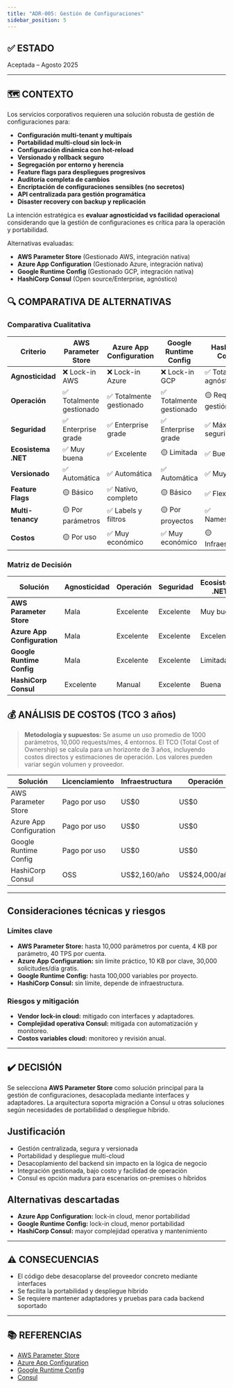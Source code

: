 ```yaml
---
title: "ADR-005: Gestión de Configuraciones"
sidebar_position: 5
---
```


## ✅ ESTADO

Aceptada – Agosto 2025

---

## 🗺️ CONTEXTO

Los servicios corporativos requieren una solución robusta de gestión de configuraciones para:

- **Configuración multi-tenant y multipaís**
- **Portabilidad multi-cloud sin lock-in**
- **Configuración dinámica con hot-reload**
- **Versionado y rollback seguro**
- **Segregación por entorno y herencia**
- **Feature flags para despliegues progresivos**
- **Auditoría completa de cambios**
- **Encriptación de configuraciones sensibles (no secretos)**
- **API centralizada para gestión programática**
- **Disaster recovery con backup y replicación**

La intención estratégica es **evaluar agnosticidad vs facilidad operacional** considerando que la gestión de configuraciones es crítica para la operación y portabilidad.

Alternativas evaluadas:

- **AWS Parameter Store** (Gestionado AWS, integración nativa)
- **Azure App Configuration** (Gestionado Azure, integración nativa)
- **Google Runtime Config** (Gestionado GCP, integración nativa)
- **HashiCorp Consul** (Open source/Enterprise, agnóstico)

## 🔍 COMPARATIVA DE ALTERNATIVAS

### Comparativa Cualitativa

| Criterio              | AWS Parameter Store | Azure App Configuration | Google Runtime Config | HashiCorp Consul |
|----------------------|--------------------|------------------------|----------------------|------------------|
| **Agnosticidad**     | ❌ Lock-in AWS     | ❌ Lock-in Azure       | ❌ Lock-in GCP        | ✅ Totalmente agnóstico |
| **Operación**        | ✅ Totalmente gestionado | ✅ Totalmente gestionado | ✅ Totalmente gestionado | 🟡 Requiere gestión |
| **Seguridad**        | ✅ Enterprise grade | ✅ Enterprise grade     | ✅ Enterprise grade   | ✅ Máxima seguridad |
| **Ecosistema .NET**  | ✅ Muy buena        | ✅ Excelente           | 🟡 Limitada           | ✅ Buena |
| **Versionado**       | ✅ Automática       | ✅ Automática          | ✅ Automática         | ✅ Muy flexible |
| **Feature Flags**    | 🟡 Básico           | ✅ Nativo, completo    | 🟡 Básico             | ✅ Flexible |
| **Multi-tenancy**    | 🟡 Por parámetros   | ✅ Labels y filtros    | 🟡 Por proyectos      | ✅ Namespaces |
| **Costos**           | 🟡 Por uso          | ✅ Muy económico       | ✅ Muy económico      | 🟡 Infraestructura |

### Matriz de Decisión

| Solución                | Agnosticidad | Operación | Seguridad | Ecosistema .NET | Recomendación         |
|------------------------|--------------|-----------|-----------|-----------------|-----------------------|
| **AWS Parameter Store**| Mala         | Excelente | Excelente | Muy buena       | ✅ **Seleccionada**    |
| **Azure App Configuration** | Mala    | Excelente | Excelente | Excelente       | 🟡 Considerada         |
| **Google Runtime Config**   | Mala    | Excelente | Excelente | Limitada        | ❌ Descartada          |
| **HashiCorp Consul**        | Excelente | Manual  | Excelente | Buena           | 🟡 Alternativa         |

## 💰 ANÁLISIS DE COSTOS (TCO 3 años)

> **Metodología y supuestos:** Se asume un uso promedio de 1000 parámetros, 10,000 requests/mes, 4 entornos. El TCO (Total Cost of Ownership) se calcula para un horizonte de 3 años, incluyendo costos directos y estimaciones de operación. Los valores pueden variar según volumen y proveedor.

| Solución                | Licenciamiento     | Infraestructura | Operación         | TCO 3 años         |
|------------------------|-------------------|----------------|-------------------|--------------------|
| AWS Parameter Store    | Pago por uso      | US$0           | US$0              | US$1,440/año       |
| Azure App Configuration| Pago por uso      | US$0           | US$0              | US$1,800/año       |
| Google Runtime Config  | Pago por uso      | US$0           | US$0              | US$1,680/año       |
| HashiCorp Consul       | OSS               | US$2,160/año   | US$24,000/año     | US$78,480          |

---

## Consideraciones técnicas y riesgos

### Límites clave

- **AWS Parameter Store:** hasta 10,000 parámetros por cuenta, 4 KB por parámetro, 40 TPS por cuenta.
- **Azure App Configuration:** sin límite práctico, 10 KB por clave, 30,000 solicitudes/día gratis.
- **Google Runtime Config:** hasta 100,000 variables por proyecto.
- **HashiCorp Consul:** sin límite, depende de infraestructura.

### Riesgos y mitigación

- **Vendor lock-in cloud:** mitigado con interfaces y adaptadores.
- **Complejidad operativa Consul:** mitigada con automatización y monitoreo.
- **Costos variables cloud:** monitoreo y revisión anual.

---

## ✔️ DECISIÓN

Se selecciona **AWS Parameter Store** como solución principal para la gestión de configuraciones, desacoplada mediante interfaces y adaptadores. La arquitectura soporta migración a Consul u otras soluciones según necesidades de portabilidad o despliegue híbrido.

## Justificación

- Gestión centralizada, segura y versionada
- Portabilidad y despliegue multi-cloud
- Desacoplamiento del backend sin impacto en la lógica de negocio
- Integración gestionada, bajo costo y facilidad de operación
- Consul es opción madura para escenarios on-premises o híbridos

## Alternativas descartadas

- **Azure App Configuration:** lock-in cloud, menor portabilidad
- **Google Runtime Config:** lock-in cloud, menor portabilidad
- **HashiCorp Consul:** mayor complejidad operativa y mantenimiento

---

## ⚠️ CONSECUENCIAS

- El código debe desacoplarse del proveedor concreto mediante interfaces
- Se facilita la portabilidad y despliegue híbrido
- Se requiere mantener adaptadores y pruebas para cada backend soportado

---

## 📚 REFERENCIAS

- [AWS Parameter Store](https://aws.amazon.com/systems-manager/features/#Parameter_Store)
- [Azure App Configuration](https://azure.microsoft.com/en-us/services/app-configuration/)
- [Google Runtime Config](https://cloud.google.com/deployment-manager/runtime-configurator)
- [Consul](https://www.consul.io/)
